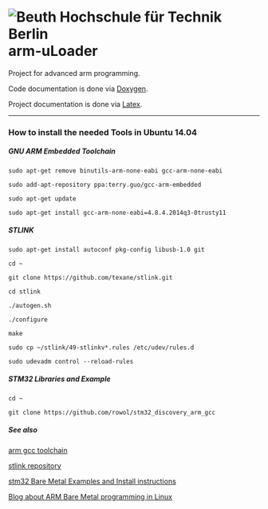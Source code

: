 ![Beuth Hochschule für Technik Berlin](http://www.beuth-hochschule.de/fileadmin/templates/css/img/kopf_logo.gif)
arm-uLoader
===========

Project for advanced arm programming.

Code documentation is done via [Doxygen](http://www.stack.nl/~dimitri/doxygen/).

Project documentation is done via [Latex](http://wiki.ubuntuusers.de/LATEX).

---

### How to install the needed Tools in Ubuntu 14.04

##### GNU ARM Embedded Toolchain

`sudo apt-get remove binutils-arm-none-eabi gcc-arm-none-eabi`

`sudo add-apt-repository ppa:terry.guo/gcc-arm-embedded`

`sudo apt-get update`

`sudo apt-get install gcc-arm-none-eabi=4.8.4.2014q3-0trusty11`

##### STLINK

`sudo apt-get install autoconf pkg-config libusb-1.0 git`

`cd ~`

`git clone https://github.com/texane/stlink.git`

`cd stlink`

`./autogen.sh`

`./configure`

`make`

`sudo cp ~/stlink/49-stlinkv*.rules /etc/udev/rules.d`

`sudo udevadm control --reload-rules`

##### STM32 Libraries and Example

`cd ~`

`git clone https://github.com/rowol/stm32_discovery_arm_gcc`

##### See also

[arm gcc toolchain](https://launchpad.net/~terry.guo/+archive/ubuntu/gcc-arm-embedded)

[stlink repository](https://github.com/texane/stlink)

[stm32 Bare Metal Examples and Install instructions](http://www.wolinlabs.com/blog/linux.stm32.discovery.gcc.html)

[Blog about ARM Bare Metal programming in Linux](http://hertaville.com/2013/09/02/stm32f0discovery-part-1-linux/)
